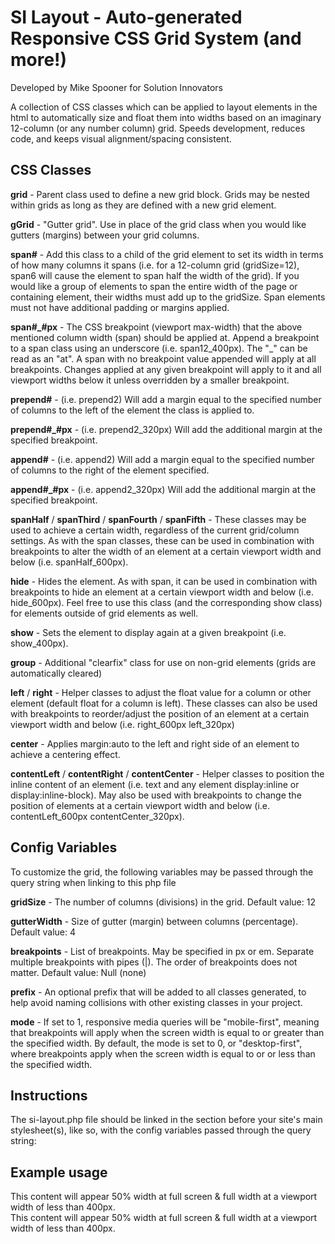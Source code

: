 # SI Layout - Auto-generated Responsive CSS Grid System (and more!)
Developed by Mike Spooner for Solution Innovators

A collection of CSS classes which can be applied to layout elements in the html to automatically size and float them into widths based on an imaginary 12-column (or any number column) grid. Speeds development, reduces code, and keeps visual alignment/spacing consistent.


## CSS Classes

**grid** - Parent class used to define a new grid block. Grids may be nested within grids as long as they are defined with a new grid element.

**gGrid** - "Gutter grid". Use in place of the grid class when you would like gutters (margins) between your grid columns.

**span#** - Add this class to a child of the grid element to set its width in terms of how many columns it spans (i.e. for a 12-column grid (gridSize=12), span6 will cause the element to span half the width of the grid). If you would like a group of elements to span the entire width of the page or containing element, their widths must add up to the gridSize. Span elements must not have additional padding or margins applied.

**span#_#px** - The CSS breakpoint (viewport max-width) that the above mentioned column width (span) should be applied at. Append a breakpoint to a span class using an underscore (i.e. span12_400px). The "_" can be read as an "at". A span with no breakpoint value appended will apply at all breakpoints. Changes applied at any given breakpoint will apply to it and all viewport widths below it unless overridden by a smaller breakpoint.

**prepend#** - (i.e. prepend2) Will add a margin equal to the specified number of columns to the left of the element the class is applied to.

**prepend#_#px** - (i.e. prepend2_320px) Will add the additional margin at the specified breakpoint.

**append#** - (i.e. append2) Will add a margin equal to the specified number of columns to the right of the element specified.

**append#_#px** - (i.e. append2_320px) Will add the additional margin at the specified breakpoint.

**spanHalf** / **spanThird** / **spanFourth** / **spanFifth** - These classes may be used to achieve a certain width, regardless of the current grid/column settings.  As with the span classes, these can be used in combination with breakpoints to alter the width of an element at a certain viewport width and below (i.e. spanHalf_600px).

**hide** - Hides the element. As with span, it can be used in combination with breakpoints to hide an element at a certain viewport width and below (i.e. hide_600px). Feel free to use this class (and the corresponding show class) for elements outside of grid elements as well.

**show** - Sets the element to display again at a given breakpoint (i.e. show_400px).

**group** - Additional "clearfix" class for use on non-grid elements (grids are automatically cleared)

**left** / **right** - Helper classes to adjust the float value for a column or other element (default float for a column is left). These classes can also be used with breakpoints to reorder/adjust the position of an element at a certain viewport width and below (i.e. right_600px left_320px)

**center** - Applies margin:auto to the left and right side of an element to achieve a centering effect.

**contentLeft** / **contentRight** / **contentCenter** - Helper classes to position the inline content of an element (i.e. text and any element display:inline or display:inline-block). May also be used with breakpoints to change the position of elements at a certain viewport width and below (i.e. contentLeft_600px contentCenter_320px).

## Config Variables

To customize the grid, the following variables may be passed through the query string when linking to this php file

**gridSize** - The number of columns (divisions) in the grid. Default value: 12

**gutterWidth** - Size of gutter (margin) between columns (percentage). Default value: 4

**breakpoints** - List of breakpoints. May be specified in px or em. Separate multiple breakpoints with pipes (|). The order of breakpoints does not matter. Default value: Null (none)

**prefix** - An optional prefix that will be added to all classes generated, to help avoid naming collisions with other existing classes in your project.

**mode** - If set to 1, responsive media queries will be "mobile-first", meaning that breakpoints will apply when the screen width is equal to or greater than the specified width. By default, the mode is set to 0, or "desktop-first", where breakpoints apply when the screen width is equal to or or less than the specified width.

## Instructions

The si-layout.php file should be linked in the <head> section before your site's main stylesheet(s), like so, with the config variables passed through the query string:

<link rel="stylesheet" type="text/css" href="si-layout.php?gridSize=12&gutterWidth=4&breakpoints=1000px|800px|400px" />


## Example usage

<div class="grid">
	<div class="span6 span12_400px"> This content will appear 50% width at full screen & full width at a viewport width of less than 400px. </div>
	<div class="span6 span12_400px"> This content will appear 50% width at full screen & full width at a viewport width of less than 400px. </div>
</div>
